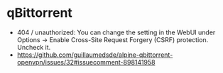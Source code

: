 qBittorrent
===========

- 404 / unauthorized: You can change the setting in the WebUI under Options -> Enable Cross-Site Request Forgery (CSRF) protection. Uncheck it.
- https://github.com/guillaumedsde/alpine-qbittorrent-openvpn/issues/32#issuecomment-898141958
